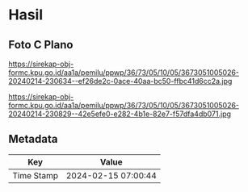 # Hasil

## Foto C Plano

https://sirekap-obj-formc.kpu.go.id/aa1a/pemilu/ppwp/36/73/05/10/05/3673051005026-20240214-230634--ef26de2c-0ace-40aa-bc50-ffbc41d6cc2a.jpg

https://sirekap-obj-formc.kpu.go.id/aa1a/pemilu/ppwp/36/73/05/10/05/3673051005026-20240214-230829--42e5efe0-e282-4b1e-82e7-f57dfa4db071.jpg


## Metadata

| Key        | Value               |
| ---------- | ------------------- |
| Time Stamp | 2024-02-15 07:00:44 |



